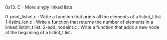 0x13. C - More singly linked lists

0-print_listint.c : Write a function that prints all the elements of a listint_t list.
1-listint_len.c : Write a function that returns the number of elements in a linked listint_t list.
2-add_nodeint.c : Write a function that adds a new node at the beginning of a listint_t list.
